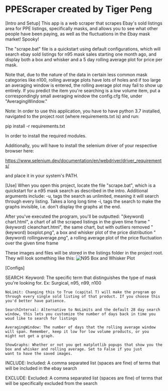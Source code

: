 # PPEScraper created by Tiger Peng
[Intro and Setup]
This app is a web scraper that scrapes Ebay's sold listings area for PPE listings, specifically masks, and allows you to see what
other people have been paying, as well as the fluctuations in the Ebay mask market! Spooky!

The "scrape.bat" file is a quickstart using default configurations, which will search ebay sold listings for n95 mask sales starting one
month ago, and display both a box and whisker and a 5 day rolling average plot for price per mask.

Note that, due to the nature of the data in certain less common mask categories like n100, rolling average plots have lots of holes and if
too large an averaging window is entered, the rolling average plot may fail to show up entirely. If you predict the item you're searching is
a low volume item, put a correspondingly small averaging window the config.cfg file, under "AveragingWindow."

Note:
In order to use this application, you have to have python 3.7 installed, navigated to the project root (where requirements.txt is) and run:

pip install -r requirements.txt

In order to install the required modules.

Additionally, you will have to install the selenium driver of your respective browser here:

https://www.selenium.dev/documentation/en/webdriver/driver_requirements/

and place it in your system's PATH.


[Use]
When you open this project, locate the file "scrape.bat", which is a quickstart for a n95 mask search as described in the intro. Additional
arguments include:
   -u, tags the search as unlimited, meaning it will search through every listing. Takes a long long time
   -i, tags the search to make the graphs invisible, i.e. don't display the graphs at the end.
   
After you've executed the program, you'll be outputted:
  "(keyword) chart.html", a chart of all the scraped listings in the given time frame
  "(keyword) cleanchart.html", the same chart, but with outliers removed
  "(keyword) boxplot.png", a box and whisker plot of the price distribution
  "(keyword) rollingaverage.png", a rolling average plot of the price fluctuation over the given time frame
  
  These images and files will be stored in the listings folder in the project root. They will look something like this:
  ![N95 Box and Whisker Plot](https://octodex.github.com/images/yaktocat.png)


[Configs]

SEARCH:
    Keyword: The specific term that distinguishes the type of mask you're looking for. Ex: Surgical, n95, n99, n100
  
    NoLimit: Changing this to True (capital T) will make the program go through every single sold listing of that product. If you choose this
    you'd better have patience.
  
    SearchInterval: Alternative to NoLimits and the default 28 day search window, this lets you customize the number of days back in time you
    woud like to search for listings
  
    AveragingWindow: The number of days that the rolling average window will span. Remember, keep it low for low volume products, or you 
    might not get a graph.
  
    ShowGraphs: Whether or not you get matplotlib popups that show you the box and whisker and rolling average. Set to False if you just 
    want to have the saved images.
  
INCLUDE:
    Included: A comma separated list (spaces are fine) of terms that will be included in the ebay search
  
EXCLUDE:
    Excluded: A comma separated list (spaces are fine) of terms that will be specifically excluded from the search
